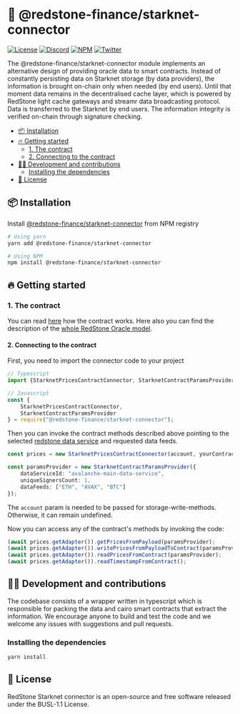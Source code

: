 # 🔗 @redstone-finance/starknet-connector

[![License](https://img.shields.io/badge/license-MIT-green)](https://choosealicense.com/licenses/mit/)
[![Discord](https://img.shields.io/discord/786251205008949258?logo=discord)](https://discord.gg/2CT6hN6C)
[![NPM](https://img.shields.io/npm/v/@redstone-finance/starknet-connector)](https://www.npmjs.com/package/@redstone-finance/starknet-connector)
[![Twitter](https://img.shields.io/twitter/follow/redstone_defi?style=flat&logo=twitter)](https://twitter.com/intent/follow?screen_name=redstone_defi)

The @redstone-finance/starknet-connector module implements an alternative design of providing oracle data to smart
contracts. Instead of constantly persisting data on Starknet storage (by data providers), the information is brought
on-chain only when needed (by end users). Until that moment data remains in the decentralised cache layer, which is
powered by RedStone light cache gateways and streamr data broadcasting protocol. Data is transferred to the Starknet by
end users. The information integrity is verified on-chain through signature checking.

- [📦 Installation](#-installation)
- [🔥 Getting started](#-getting-started)
    - [1. The contract](#1-the-contract)
    - [2. Connecting to the contract](#2-connecting-to-the-contract)
- [👨‍💻 Development and contributions](#-development-and-contributions)
    - [Installing the dependencies](#installing-the-dependencies)
- [📄 License](#-license)

<!-- The table of contents above was generated by https://ecotrust-canada.github.io/markdown-toc/ -->

## 📦 Installation

Install [@redstone-finance/starknet-connector](https://www.npmjs.com/package/@redstone-finance/starknet-connector) from
NPM registry

```bash
# Using yarn
yarn add @redstone-finance/starknet-connector

# Using NPM
npm install @redstone-finance/starknet-connector
```

## 🔥 Getting started

### 1. The contract

You can
read [here](https://github.com/redstone-finance/redstone-oracles-monorepo/blob/main/packages/starknet-connector/cairo/src/contracts/README.md)
how the contract works.
Here also you can find the description of
the [whole RedStone Oracle model](https://docs.redstone.finance/docs/introduction).

#### 2. Connecting to the contract

First, you need to import the connector code to your project

```ts
// Typescript
import {StarknetPricesContractConnector, StarknetContractParamsProvider} from "@redstone-finance/starknet-connector";

// Javascript
const {
    StarknetPricesContractConnector,
    StarknetContractParamsProvider
} = require("@redstone-finance/starknet-connector");
```

Then you can invoke the contract methods described above pointing to the
selected [redstone data service](https://app.redstone.finance) and requested data feeds.

```ts
const prices = new StarknetPricesContractConnector(account, yourContractAddress, "goerli-alpha");

const paramsProvider = new StarknetContractParamsProvider({
    dataServiceId: "avalanche-main-data-service",
    uniqueSignersCount: 1,
    dataFeeds: ["ETH", "AVAX", "BTC"]
});

```

The `account` param is needed to be passed for storage-write-methods. Otherwise, it can remain undefined.

Now you can access any of the contract's methods by invoking the code:

```ts
(await prices.getAdapter()).getPricesFromPayload(paramsProvider);
(await prices.getAdapter()).writePricesFromPayloadToContract(paramsProvider);
(await prices.getAdapter()).readPricesFromContract(paramsProvider);
(await prices.getAdapter()).readTimestampFromContract();

```

## 👨‍💻 Development and contributions

The codebase consists of a wrapper written in typescript which is responsible for packing the data and cairo smart
contracts that extract the information. We encourage anyone to build and test the code and we welcome any issues with
suggestions and pull requests.

### Installing the dependencies

```bash
yarn install
```

## 📄 License

RedStone Starknet connector is an open-source and free software released under the BUSL-1.1 License.
